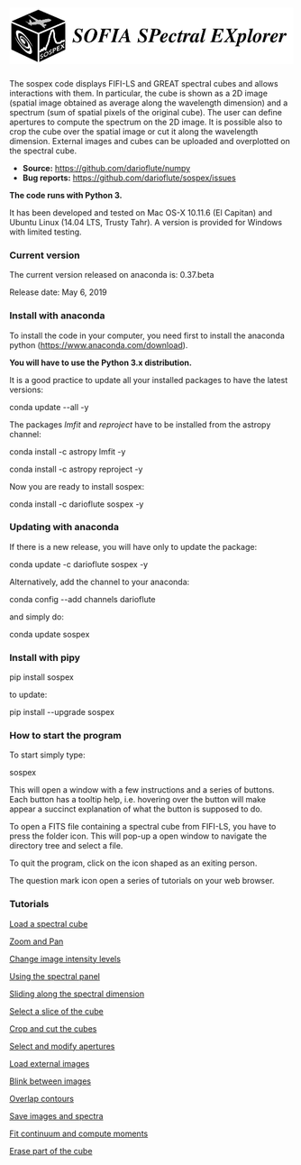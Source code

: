 # <img alt="SoSpEx" src="sospex/icons/sospexlogo.png" height="100">

The sospex code displays FIFI-LS and GREAT spectral cubes and allows interactions with them.
In particular, the cube is shown as a 2D image (spatial image obtained as
average along the wavelength dimension) and a spectrum (sum of spatial pixels
of the original cube).
The user can define apertures to compute the spectrum on the 2D image.
It is possible also to crop the cube over the spatial image or cut it along
the wavelength dimension.
External images and cubes can be uploaded and overplotted on the spectral cube.

- **Source:** https://github.com/darioflute/numpy
- **Bug reports:** https://github.com/darioflute/sospex/issues

**The code runs with Python 3.**

It has been developed and tested on Mac OS-X 10.11.6 (El Capitan) and Ubuntu Linux (14.04 LTS, Trusty Tahr).
A version is provided for Windows with limited testing.

### Current version

The current version released on anaconda is: 0.37.beta  

Release date:  May 6, 2019

### Install with anaconda

To install the code in your computer, you need first to install the anaconda
python (https://www.anaconda.com/download).

**You will have to use the Python 3.x distribution.**

It is a good practice to update all your installed packages to have the latest versions:

conda update --all -y

The packages *lmfit* and *reproject* have to be installed from the astropy channel:

conda install -c astropy lmfit -y

conda install -c astropy reproject -y

Now you are ready to install sospex:

conda install -c darioflute sospex -y

### Updating with anaconda

If there is a new release, you will have only to update the package:

conda update -c darioflute sospex -y

Alternatively, add the channel to your anaconda:

conda config --add channels darioflute

and simply do:

conda update sospex

### Install with pipy

pip install sospex

to update:

pip install --upgrade sospex

### How to start the program

To start simply type:

sospex

This will open a window with a few instructions and a series of buttons.
Each button has a tooltip help, i.e. hovering over the button will make appear
a succinct explanation of what the button is supposed to do.

To open a FITS file containing a spectral cube from FIFI-LS, you have to
press the folder icon. This will pop-up a open window to navigate the directory
tree and select a file.

To quit the program, click on the icon shaped as an exiting person.

The question mark icon open a series of tutorials on your web browser.

### Tutorials

[Load a spectral cube](https://nbviewer.jupyter.org/github/darioflute/sospex/blob/master/sospex/help/start.ipynb)

[Zoom and Pan](https://nbviewer.jupyter.org/github/darioflute/sospex/blob/master/sospex/help/zoom.ipynb)

[Change image intensity levels](https://nbviewer.jupyter.org/github/darioflute/sospex/blob/master/sospex/help/intensity.ipynb)

[Using the spectral panel](https://nbviewer.jupyter.org/github/darioflute/sospex/blob/master/sospex/help/specpanel.ipynb)

[Sliding along the spectral dimension](https://nbviewer.jupyter.org/github/darioflute/sospex/blob/master/sospex/help/slider.ipynb)

[Select a slice of the cube](https://nbviewer.jupyter.org/github/darioflute/sospex/blob/master/sospex/help/slice.ipynb)

[Crop and cut the cubes](https://nbviewer.jupyter.org/github/darioflute/sospex/blob/master/sospex/help/cutcrop.ipynb)

[Select and modify apertures](https://nbviewer.jupyter.org/github/darioflute/sospex/blob/master/sospex/help/apertures.ipynb)

[Load external images](https://nbviewer.jupyter.org/github/darioflute/sospex/blob/master/sospex/help/extimages.ipynb)

[Blink between images](https://nbviewer.jupyter.org/github/darioflute/sospex/blob/master/sospex/help/blink.ipynb)

[Overlap contours](https://nbviewer.jupyter.org/github/darioflute/sospex/blob/master/sospex/help/contours.ipynb)

[Save images and spectra](https://nbviewer.jupyter.org/github/darioflute/sospex/blob/master/sospex/help/save.ipynb)

[Fit continuum and compute moments](https://nbviewer.jupyter.org/github/darioflute/sospex/blob/master/sospex/help/moments.ipynb)

[Erase part of the cube](https://nbviewer.jupyter.org/github/darioflute/sospex/blob/master/sospex/help/erase.ipynb)
